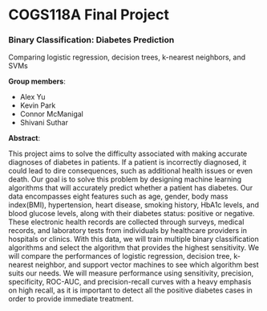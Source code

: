 # COGS118A Final Project

### Binary Classification: Diabetes Prediction
  Comparing logistic regression, decision trees, k-nearest neighbors, and SVMs

**Group members**:

- Alex Yu
- Kevin Park
- Connor McManigal
- Shivani Suthar

**Abstract**:

  This project aims to solve the difficulty associated with making accurate diagnoses of diabetes in patients. If a patient is incorrectly diagnosed, it could lead to dire consequences, such as additional health issues or even death. Our goal is to solve this problem by designing machine learning algorithms that will accurately predict whether a patient has diabetes. Our data encompasses eight features such as age, gender, body mass index(BMI), hypertension, heart disease, smoking history, HbA1c levels, and blood glucose levels, along with their diabetes status: positive or negative. These electronic health records are collected through surveys, medical records, and laboratory tests from individuals by healthcare providers in hospitals or clinics. With this data, we will train multiple binary classification algorithms and select the algorithm that provides the highest sensitivity. We will compare the performances of logistic regression, decision tree, k-nearest neighbor, and support vector machines to see which algorithm best suits our needs. We will measure performance using sensitivity, precision, specificity, ROC-AUC, and precision-recall curves with a heavy emphasis on high recall, as it is important to detect all the positive diabetes cases in order to provide immediate treatment.
